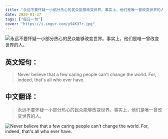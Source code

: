 ```yaml
---
title: "永远不要怀疑一小部分热心的民众能够改变世界。事实上，他们是唯一曾改变世界的人。"
date: 2020-01-27
tags: ["每日一句"]
cover: "https://i.imgur.com/y94K37r.jpg"
---
```


![永远不要怀疑一小部分热心的民众能够改变世界。事实上，他们是唯一曾改变世界的人。](https://i.imgur.com/Muj8mXH.jpg)

## 英文短句：
> Never believe that a few caring people can't change the world. For, indeed, that's all who ever have.

<!--more-->

## 中文翻译：
> 永远不要怀疑一小部分热心的民众能够改变世界。事实上，他们是唯一曾改变世界的人。

![Never believe that a few caring people can't change the world. For, indeed, that's all who ever have.](https://i.imgur.com/7C0tWDf.jpg)

